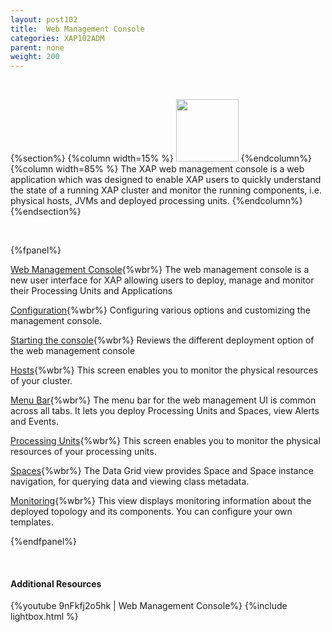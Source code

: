 ```yaml
---
layout: post102
title:  Web Management Console
categories: XAP102ADM
parent: none
weight: 200
---
```


<br>

{%section%}
{%column width=15% %}
<img src="/attachment_files/subject/WebManagementConsole.png" width="100" height="100">
{%endcolumn%}
{%column width=85% %}
The XAP web management console is a web application which was designed to enable XAP users to quickly understand the state of a running XAP cluster and monitor the running components, i.e. physical hosts, JVMs and deployed processing units.
{%endcolumn%}
{%endsection%}

<br>

{%fpanel%}

[Web Management Console](./web-management-console-console.html){%wbr%}
The web management console is a new user interface for XAP allowing users to deploy, manage and monitor their Processing Units and Applications

[Configuration](./web-management-console-configuration.html){%wbr%}
Configuring various options and customizing the management console.

[Starting the console](./web-management-console-starting.html){%wbr%}
Reviews the different deployment option of the web management console

[Hosts](./web-management-hosts-view.html){%wbr%}
This screen enables you to monitor the physical resources of your cluster.

[Menu Bar](./web-management-common-view.html){%wbr%}
The menu bar for the web management UI is common across all tabs. It lets you deploy Processing Units and Spaces, view Alerts and Events.

[Processing Units](./web-management-pu.html){%wbr%}
This screen enables you to monitor the physical resources of your processing units.

[Spaces](./web-management-data-grid-view.html){%wbr%}
The Data Grid view provides Space and Space instance navigation, for querying data and viewing class metadata.

[Monitoring](./web-management-monitoring.html){%wbr%}
This view displays monitoring information about the deployed topology and its components. You can configure your own templates.

{%endfpanel%}

<br>

#### Additional Resources
{%youtube 9nFkfj2o5hk | Web Management Console%}
{%include lightbox.html %}


